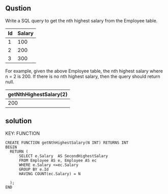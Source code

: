 ## Qustion

Write a SQL query to get the nth highest salary from the Employee table.

| Id | Salary |
|----|--------|
| 1  | 100    |
| 2  | 200    |
| 3  | 300    |

For example, given the above Employee table, the nth highest salary where n = 2 is 200. If there is no nth highest salary, then the query should return null.

| getNthHighestSalary(2) |
|------------------------|
| 200                    |


## solution
KEY: FUNCTION

```mysql
CREATE FUNCTION getNthHighestSalary(N INT) RETURNS INT
BEGIN
  RETURN (
      SELECT e.Salary  AS SecondHighestSalary
      FROM Employee AS e, Employee AS ec
      WHERE e.Salary <=ec.Salary
      GROUP BY e.Id
      HAVING COUNT(ec.Salary) = N
      
  );
END
```
